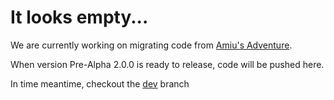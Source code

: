# It looks empty...

We are currently working on migrating code from [Amiu's Adventure](https://github.com/AmiuLittle/AmiusAdventure).

When version Pre-Alpha 2.0.0 is ready to release, code will be pushed here.

In time meantime, checkout the [dev](https://github.com/CitraEngine/Citra-Engine/tree/dev) branch
